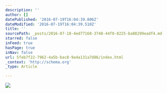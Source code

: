 ```yaml
---
description: ''
author: []
datePublished: '2016-07-19T16:04:39.806Z'
dateModified: '2016-07-19T16:04:39.510Z'
title: ''
sourcePath: _posts/2016-07-18-4ed77168-3748-44f0-8225-ba88299eadf4.md
starred: false
inFeed: true
hasPage: true
inNav: false
url: 5feb7f22-7962-4a5b-bac8-9a4a131a7d86/index.html
_context: 'http://schema.org'
_type: Article

---
```

![](https://the-grid-user-content.s3-us-west-2.amazonaws.com/1c4bac8f-2819-43e2-85c2-6763cf586811.jpg)